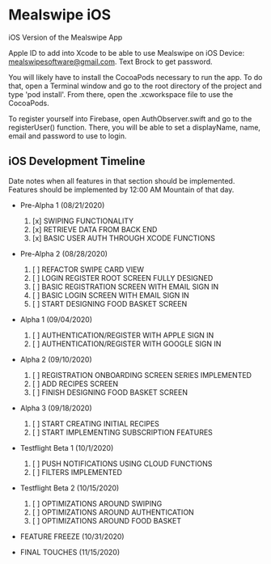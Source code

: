 # Mealswipe iOS
iOS Version of the Mealswipe App </br>

Apple ID to add into Xcode to be able to use Mealswipe on iOS Device: mealswipesoftware@gmail.com. Text Brock to get password. </br>

You will likely have to install the CocoaPods necessary to run the app. To do that, open a Terminal window and go to the root directory of the project and type 'pod install'. From there, open the .xcworkspace file to use the CocoaPods. </br>

To register yourself into Firebase, open AuthObserver.swift and go to the registerUser() function. There, you will be able to set a displayName, name, email and password to use to login. </br>



## iOS Development Timeline </br>
Date notes when all features in that section should be implemented. Features should be implemented by 12:00 AM Mountain of that day.

- Pre-Alpha 1 (08/21/2020)
  1. [x] SWIPING FUNCTIONALITY 
  2. [x] RETRIEVE DATA FROM BACK END
  3. [x] BASIC USER AUTH THROUGH XCODE FUNCTIONS
 
- Pre-Alpha 2 (08/28/2020)
  1. [ ] REFACTOR SWIPE CARD VIEW
  2. [ ] LOGIN REGISTER ROOT SCREEN FULLY DESIGNED
  3. [ ] BASIC REGISTRATION SCREEN WITH EMAIL SIGN IN
  4. [ ] BASIC LOGIN SCREEN WITH EMAIL SIGN IN
  5. [ ] START DESIGNING FOOD BASKET SCREEN 

- Alpha 1 (09/04/2020)
  1. [ ] AUTHENTICATION/REGISTER WITH APPLE SIGN IN
  2. [ ] AUTHENTICATION/REGISTER WITH GOOGLE SIGN IN
  
- Alpha 2 (09/10/2020)
  1. [ ] REGISTRATION ONBOARDING SCREEN SERIES IMPLEMENTED
  2. [ ] ADD RECIPES SCREEN
  3. [ ] FINISH DESIGNING FOOD BASKET SCREEN 

- Alpha 3 (09/18/2020)
  1. [ ] START CREATING INITIAL RECIPES
  2. [ ] START IMPLEMENTING SUBSCRIPTION FEATURES

- Testflight Beta 1 (10/1/2020)
  1. [ ] PUSH NOTIFICATIONS USING CLOUD FUNCTIONS
  2. [ ] FILTERS IMPLEMENTED
  
- Testflight Beta 2 (10/15/2020)
  1. [ ] OPTIMIZATIONS AROUND SWIPING
  2. [ ] OPTIMIZATIONS AROUND AUTHENTICATION
  3. [ ] OPTIMIZATIONS AROUND FOOD BASKET
  
- FEATURE FREEZE (10/31/2020)

- FINAL TOUCHES (11/15/2020)
